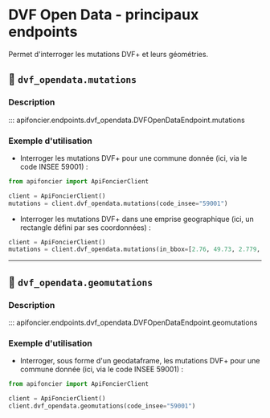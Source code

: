 # DVF Open Data - principaux endpoints

Permet d'interroger les mutations DVF+ et leurs géométries.


## 📂 `dvf_opendata.mutations`

### Description

::: apifoncier.endpoints.dvf_opendata.DVFOpenDataEndpoint.mutations

### Exemple d'utilisation

- Interroger les mutations DVF+ pour une commune donnée (ici, via le code INSEE 59001) :

```python
from apifoncier import ApiFoncierClient

client = ApiFoncierClient()
mutations = client.dvf_opendata.mutations(code_insee="59001")
```

- Interroger les mutations DVF+ dans une emprise geographique (ici, un rectangle défini par ses coordonnées) :

```python
client = ApiFoncierClient()
mutations = client.dvf_opendata.mutations(in_bbox=[2.76, 49.73, 2.779, 49.749])
```

--- 

## 📂 `dvf_opendata.geomutations`

### Description

::: apifoncier.endpoints.dvf_opendata.DVFOpenDataEndpoint.geomutations

### Exemple d'utilisation

- Interroger, sous forme d'un geodataframe, les mutations DVF+ pour une commune donnée (ici, via le code INSEE 59001) :

```python
from apifoncier import ApiFoncierClient

client = ApiFoncierClient()
client.dvf_opendata.geomutations(code_insee="59001")
```
